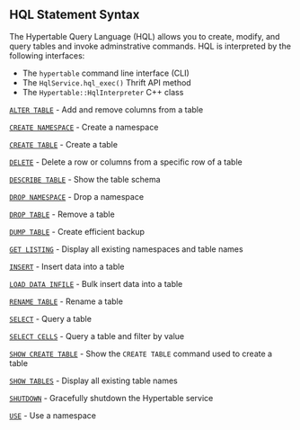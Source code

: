 HQL Statement Syntax
--------------------

The Hypertable Query Language (HQL) allows you to create, modify, and query
tables and invoke adminstrative commands.  HQL is interpreted by the following
interfaces:

  * The `hypertable` command line interface (CLI)
  * The `HqlService.hql_exec()` Thrift API method
  * The `Hypertable::HqlInterpreter` C++ class


[`ALTER TABLE`](alter-table.html) - Add and remove columns from a table

[`CREATE NAMESPACE`](create-namespace.html) - Create a namespace 

[`CREATE TABLE`](create-table.html) - Create a table

[`DELETE`](delete.html) - Delete a row or columns from a specific row of a
table

[`DESCRIBE TABLE`](describe-table.html) - Show the table schema

[`DROP NAMESPACE`](drop-namespace.html) - Drop a namespace 

[`DROP TABLE`](drop-table.html) - Remove a table

[`DUMP TABLE`](dump-table.html) - Create efficient backup

[`GET LISTING`](get-listing.html) - Display all existing namespaces and table names

[`INSERT`](insert.html) - Insert data into a table

[`LOAD DATA INFILE`](load-data-infile.html) - Bulk insert data into a table

[`RENAME TABLE`](rename-table.html) - Rename a table

[`SELECT`](select.html) - Query a table

[`SELECT CELLS`](select-cells.html) - Query a table and filter by value

[`SHOW CREATE TABLE`](show-create-table.html) - Show the `CREATE TABLE` command
used to create a table

[`SHOW TABLES`](show-tables.html) - Display all existing table names

[`SHUTDOWN`](shutdown.html) - Gracefully shutdown the Hypertable service

[`USE`](use.html) - Use a namespace
